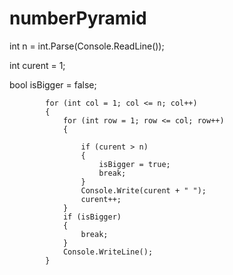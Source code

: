 # numberPyramid

   int n = int.Parse(Console.ReadLine());
   
   int curent = 1;
   
   bool isBigger = false;
            
            for (int col = 1; col <= n; col++)
            {
                for (int row = 1; row <= col; row++)
                {

                    if (curent > n)
                    {
                        isBigger = true;
                        break;
                    }
                    Console.Write(curent + " ");
                    curent++;
                }
                if (isBigger)
                {
                    break;
                }
                Console.WriteLine();
            }
